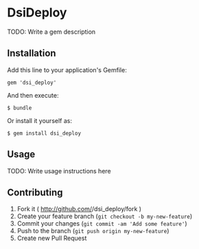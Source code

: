 # DsiDeploy

TODO: Write a gem description

## Installation

Add this line to your application's Gemfile:

    gem 'dsi_deploy'

And then execute:

    $ bundle

Or install it yourself as:

    $ gem install dsi_deploy

## Usage

TODO: Write usage instructions here

## Contributing

1. Fork it ( http://github.com/<my-github-username>/dsi_deploy/fork )
2. Create your feature branch (`git checkout -b my-new-feature`)
3. Commit your changes (`git commit -am 'Add some feature'`)
4. Push to the branch (`git push origin my-new-feature`)
5. Create new Pull Request
